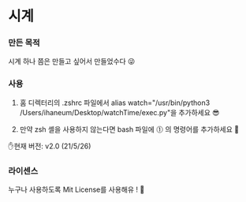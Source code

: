 # 시계

### 만든 목적
시계 하나 쯤은 만들고 싶어서 만들었수다 😜

### 사용
1. 홈 디렉터리의 .zshrc 파일에서 alias watch="/usr/bin/python3 /Users/ihaneum/Desktop/watchTime/exec.py"을 추가하세요 😎

2. 만약 zsh 셸을 사용하지 않는다면 bash 파일에 ⓵ 의 명령어를 추가하세요 🙂

✋현재 버전: v2.0 (21/5/26)

### 라이센스
누구나 사용하도록 Mit License를 사용해유 ! 🤩
